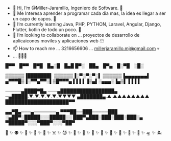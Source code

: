 - 👋 Hi, I’m @Miller-Jaramillo, Ingeniero de Software. 🐼
- 👀 Me Interesa aprender a programar cada dia mas, la idea es llegar a ser un capo de capos. 🧙  
- 🌱 I’m currently learning Java, PHP, PYTHON, Laravel, Angular, Django, Flutter, kotlin de todo un poco. 🫦
- 💞️ I’m looking to collaborate on ... proyectos de desarrollo de aplicaicones moviles y aplicaciones web 🩳
- 📫 How to reach me ... 3216656606 ... millerjaramillo.mj@gmail.com 💀
- ... 🦖🦕🦎 


█▀▀ █▀▀ █▀█ █▄░█ █▄█
█▀░ ██▄ █▀▄ █░▀█ ░█░

▒▒▒▒▒▒▐███████▌
▒▒▒▒▒▒▐░▀░▀░▀░▌
▒▒▒▒▒▒▐▄▄▄▄▄▄▄▌
▄▀▀▀█▒▐░▀▀▄▀▀░▌▒█▀▀▀▄
▌▌▌▌▐▒▄▌░▄▄▄░▐▄▒▌▐▐▐▐
  
  
 ─────▄████▀█▄
───▄█████████████████▄
─▄█████.▼.▼.▼.▼.▼.▼▼▼▼
▄███████▄.▲.▲▲▲▲▲▲▲▲
████████████████████▀▀


▄▄▀█▄───▄───────▄
▀▀▀██──███─────███
░▄██▀░█████░░░█████░░
███▀▄███░███░███░███░▄
▀█████▀░░░▀███▀░░░▀██▀
 
 
🐲 ✨ 👽 ✨ 👾 ✨ 🤖 ✨ 👻 ✨ ☠️ ✨ 😈 ✨ 🦄 ✨ 🐠 ✨ 🧌 ✨ 🧟 ✨ 🍧 ✨ 🍒 ✨ 🍄 ✨ 🚀 ✨ 🛸 ✨ 🏝️
